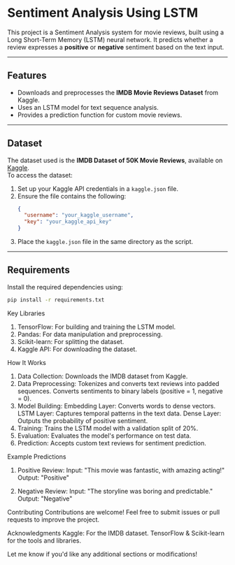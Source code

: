 # Sentiment Analysis Using LSTM

This project is a Sentiment Analysis system for movie reviews, built using a Long Short-Term Memory (LSTM) neural network. It predicts whether a review expresses a **positive** or **negative** sentiment based on the text input.

---

## Features
- Downloads and preprocesses the **IMDB Movie Reviews Dataset** from Kaggle.
- Uses an LSTM model for text sequence analysis.
- Provides a prediction function for custom movie reviews.

---

## Dataset
The dataset used is the **IMDB Dataset of 50K Movie Reviews**, available on [Kaggle](https://www.kaggle.com/datasets/lakshmi25npathi/imdb-dataset-of-50k-movie-reviews).  
To access the dataset:
1. Set up your Kaggle API credentials in a `kaggle.json` file.
2. Ensure the file contains the following:
    ```json
    {
      "username": "your_kaggle_username",
      "key": "your_kaggle_api_key"
    }
    ```
3. Place the `kaggle.json` file in the same directory as the script.

---

## Requirements
Install the required dependencies using:
```bash
pip install -r requirements.txt
```

Key Libraries
1. TensorFlow: For building and training the LSTM model.
2. Pandas: For data manipulation and preprocessing.
3. Scikit-learn: For splitting the dataset.
4. Kaggle API: For downloading the dataset.

How It Works
1. Data Collection: Downloads the IMDB dataset from Kaggle.
2. Data Preprocessing:
Tokenizes and converts text reviews into padded sequences.
Converts sentiments to binary labels (positive = 1, negative = 0).
3. Model Building:
Embedding Layer: Converts words to dense vectors.
LSTM Layer: Captures temporal patterns in the text data.
Dense Layer: Outputs the probability of positive sentiment.
4. Training:
Trains the LSTM model with a validation split of 20%.
5. Evaluation:
Evaluates the model's performance on test data.
6. Prediction:
Accepts custom text reviews for sentiment prediction.

Example Predictions
1. Positive Review:
Input: "This movie was fantastic, with amazing acting!"
Output: "Positive"

2. Negative Review:
Input: "The storyline was boring and predictable."
Output: "Negative"

Contributing
Contributions are welcome! Feel free to submit issues or pull requests to improve the project.

Acknowledgments
Kaggle: For the IMDB dataset.
TensorFlow & Scikit-learn for the tools and libraries.

Let me know if you'd like any additional sections or modifications!

